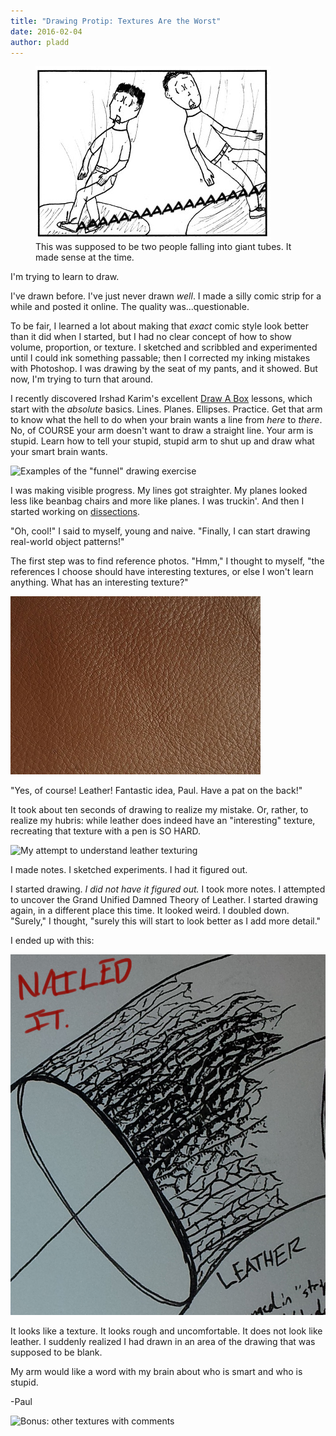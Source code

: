 ```yaml
---
title: "Drawing Protip: Textures Are the Worst"
date: 2016-02-04
author: pladd
---
```


<aside class="midtext-right">
    <figure>
        <img alt="An old comic panel" src="/assets/drawing-example-old-comic.png"/>
        <figcaption>This was supposed to be two people falling into giant tubes. It made sense at the time.</figcaption>
    </figure>
</aside>

I'm trying to learn to draw.

I've drawn before. I've just never drawn _well_. I made a silly comic strip for a while and posted it online. The quality was...questionable.

To be fair, I learned a lot about making that _exact_ comic style look better than it did when I started, but I had no clear concept of how to show volume, proportion, or texture. I sketched and scribbled and experimented until I could ink something passable; then I corrected my inking mistakes with Photoshop. I was drawing by the seat of my pants, and it showed. But now, I'm trying to turn that around.

<!--more-->

I recently discovered Irshad Karim's excellent [Draw A Box](http://www.drawabox.com) lessons, which start with the _absolute_ basics. Lines. Planes. Ellipses. Practice. Get that arm to know what the hell to do when your brain wants a line from _here_ to _there_. No, of COURSE your arm doesn't want to draw a straight line. Your arm is stupid. Learn how to tell your stupid, stupid arm to shut up and draw what your smart brain wants.

![Examples of the "funnel" drawing exercise](/assets/drawing-exercise-funnels.png)

I was making visible progress. My lines got straighter. My planes looked less like beanbag chairs and more like planes. I was truckin'. And then I started working on [dissections](http://drawabox.com/lesson/2). 

"Oh, cool!" I said to myself, young and naive. "Finally, I can start drawing real-world object patterns!"

The first step was to find reference photos. "Hmm," I thought to myself, "the references I choose should have interesting textures, or else I won't learn anything. What has an interesting texture?"

![Leather. Leather is evil.](/assets/drawing-texture-leather.jpg)

"Yes, of course! Leather! Fantastic idea, Paul. Have a pat on the back!"

It took about ten seconds of drawing to realize my mistake. Or, rather, to realize my hubris: while leather does indeed have an "interesting" texture, recreating that texture with a pen is SO HARD.

![My attempt to understand leather texturing](/assets/drawing-exercise-dissection-leather-notes.png)

I made notes. I sketched experiments. I had it figured out.

I started drawing. _I did not have it figured out._ I took more notes. I attempted to uncover the Grand Unified Damned Theory of Leather. I started drawing again, in a different place this time. It looked weird. I doubled down. "Surely," I thought, "surely this will start to look better as I add more detail."

I ended up with this:

![My attempt to draw leather texture](/assets/drawing-exercise-dissection-leather.png)

It looks like a texture. It looks rough and uncomfortable. It does not look like leather. I  suddenly realized I had drawn in an area of the drawing that was supposed to be blank.

My arm would like a word with my brain about who is smart and who is stupid.

-Paul

![Bonus: other textures with comments](/assets/drawing-exercise-dissection-comments.png)